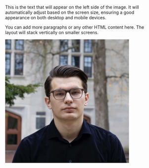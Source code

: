 <div style="display: flex; flex-wrap: wrap; align-items: center;">
    <div style="flex: 1; min-width: 250px; padding-right: 20px;">
        <p>
            This is the text that will appear on the left side of the image. It will automatically adjust based on the screen size, ensuring a good appearance on both desktop and mobile devices.
        </p>
        <p>
            You can add more paragraphs or any other HTML content here. The layout will stack vertically on smaller screens.
        </p>
    </div>
    <div style="flex: 1; min-width: 250px;">
        <img src="images/Career photo.JPG" alt="Alt text" style="width: 100%; max-width: 400px; height: auto;">
    </div>
</div>

